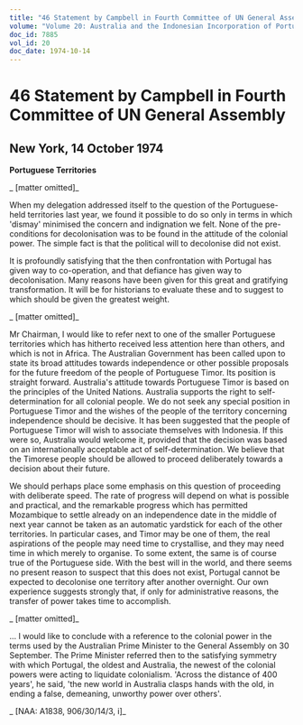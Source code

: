 ```yaml
---
title: "46 Statement by Campbell in Fourth Committee of UN General Assembly"
volume: "Volume 20: Australia and the Indonesian Incorporation of Portuguese Timor, 1974-1976"
doc_id: 7885
vol_id: 20
doc_date: 1974-10-14
---
```


# 46 Statement by Campbell in Fourth Committee of UN General Assembly

## New York, 14 October 1974

**Portuguese Territories**

_ [matter omitted]_

When my delegation addressed itself to the question of the Portuguese-held territories last year, we found it possible to do so only in terms in which 'dismay' minimised the concern and indignation we felt. None of the pre-conditions for decolonisation was to be found in the attitude of the colonial power. The simple fact is that the political will to decolonise did not exist.

It is profoundly satisfying that the then confrontation with Portugal has given way to co-operation, and that defiance has given way to decolonisation. Many reasons have been given for this great and gratifying transformation. It will be for historians to evaluate these and to suggest to which should be given the greatest weight.

_ [matter omitted]_

Mr Chairman, I would like to refer next to one of the smaller Portuguese territories which has hitherto received less attention here than others, and which is not in Africa. The Australian Government has been called upon to state its broad attitudes towards independence or other possible proposals for the future freedom of the people of Portuguese Timor. Its position is straight forward. Australia's attitude towards Portuguese Timor is based on the principles of the United Nations. Australia supports the right to self-determination for all colonial people. We do not seek any special position in Portuguese Timor and the wishes of the people of the territory concerning independence should be decisive. It has been suggested that the people of Portuguese Timor will wish to associate themselves with Indonesia. If this were so, Australia would welcome it, provided that the decision was based on an internationally acceptable act of self-determination. We believe that the Timorese people should be allowed to proceed deliberately towards a decision about their future.

We should perhaps place some emphasis on this question of proceeding with deliberate speed. The rate of progress will depend on what is possible and practical, and the remarkable progress which has permitted Mozambique to settle already on an independence date in the middle of next year cannot be taken as an automatic yardstick for each of the other territories. In particular cases, and Timor may be one of them, the real aspirations of the people may need time to crystallise, and they may need time in which merely to organise. To some extent, the same is of course true of the Portuguese side. With the best will in the world, and there seems no present reason to suspect that this does not exist, Portugal cannot be expected to decolonise one territory after another overnight. Our own experience suggests strongly that, if only for administrative reasons, the transfer of power takes time to accomplish.

_ [matter omitted]_

... I would like to conclude with a reference to the colonial power in the terms used by the Australian Prime Minister to the General Assembly on 30 September. The Prime Minister referred then to the satisfying symmetry with which Portugal, the oldest and Australia, the newest of the colonial powers were acting to liquidate colonialism. 'Across the distance of 400 years', he said, 'the new world in Australia clasps hands with the old, in ending a false, demeaning, unworthy power over others'.

_ [NAA: A1838, 906/30/14/3, i]_
